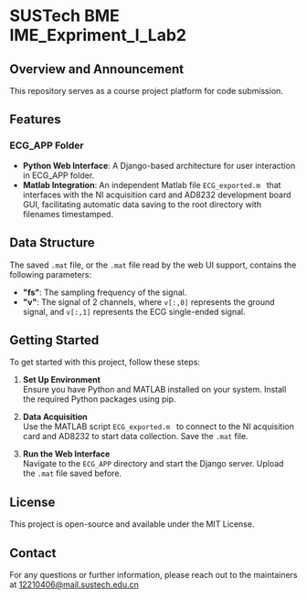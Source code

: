# SUSTech BME IME_Expriment_I_Lab2

## Overview and Announcement
This repository serves as a course project platform for code submission. 

## Features

### ECG_APP Folder
- **Python Web Interface**: A Django-based architecture for user interaction in ECG_APP folder.
- **Matlab Integration**: An independent Matlab file `ECG_exported.m ` that interfaces with the NI acquisition card and AD8232 development board GUI, facilitating automatic data saving to the root directory with filenames timestamped.

## Data Structure

The saved `.mat` file, or the `.mat` file read by the web UI support, contains the following parameters:

- **"fs"**: The sampling frequency of the signal.
- **"v"**: The signal of 2 channels, where `v[:,0]` represents the ground signal, and `v[:,1]` represents the ECG single-ended signal.

## Getting Started
To get started with this project, follow these steps:
1. **Set Up Environment**  
Ensure you have Python and MATLAB installed on your system. Install the required Python packages using pip.

2. **Data Acquisition**  
Use the MATLAB script `ECG_exported.m ` to connect to the NI acquisition card and AD8232 to start data collection. Save the `.mat` file.

3. **Run the Web Interface**  
Navigate to the `ECG_APP` directory and start the Django server. Upload the `.mat` file saved before.


## License
This project is open-source and available under the MIT License.

## Contact
For any questions or further information, please reach out to the maintainers at 12210406@mail.sustech.edu.cn

